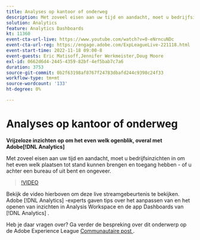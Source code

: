 ```yaml
---
title: Analyses op kantoor of onderweg
description: Met zoveel eisen aan uw tijd en aandacht, moet u bedrijfsinzichten in om het even welk plaatsen tot stand kunnen brengen en toegang hebben - of u achter een bureau of uit bent en ongeveer.
solution: Analytics
feature: Analytics Dashboards
kt: 11360
event-cta-url-live: https://www.youtube.com/watch?v=0-eNrncuNDc
event-cta-url-reg: https://engage.adobe.com/ExpLeagueLive-221118.html
event-start-time: 2022-11-18 09:00-8
event-guests: Eric Matisoff,Jennifer Werkmeister,Doug Moore
exl-id: 0662d6d4-2445-4359-82bf-4ef5bab7c7a6
duration: 3753
source-git-commit: 0b2f63198af8767f24783dbafd244c9398c24f33
workflow-type: tm+mt
source-wordcount: '133'
ht-degree: 0%

---
```


# Analyses op kantoor of onderweg

**Vrijzeloze inzichten op om het even welk ogenblik, overal met Adobe[!DNL Analytics]**

Met zoveel eisen aan uw tijd en aandacht, moet u bedrijfsinzichten in om het even welk plaatsen tot stand kunnen brengen en toegang hebben - of u achter een bureau of uit bent en ongeveer.

>[!VIDEO](https://video.tv.adobe.com/v/3410834/?quality=12&learn=on)

Bekijk de video hierboven om deze live streamgebeurtenis te bekijken. Adobe [!DNL Analytics] -experts gaven tips over het aanpassen van en het openen van inzichten in Analysis Workspace en de app Dashboards van [!DNL Analytics] .

Heb je daar vragen over? Ga verder de bespreking over dit onderwerp op de Adobe Experience League [&#x200B; Communautaire post &#x200B;](https://experienceleaguecommunities.adobe.com/t5/adobe-analytics-discussions/experience-league-live-post-session-discussion-analytics-in-the/m-p/558787#M3037).

